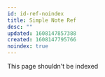 ```yaml
---
id: id-ref-noindex
title: Simple Note Ref
desc: ""
updated: 1608147857388
created: 1608147795766
noindex: true
---
```


This page shouldn't be indexed

